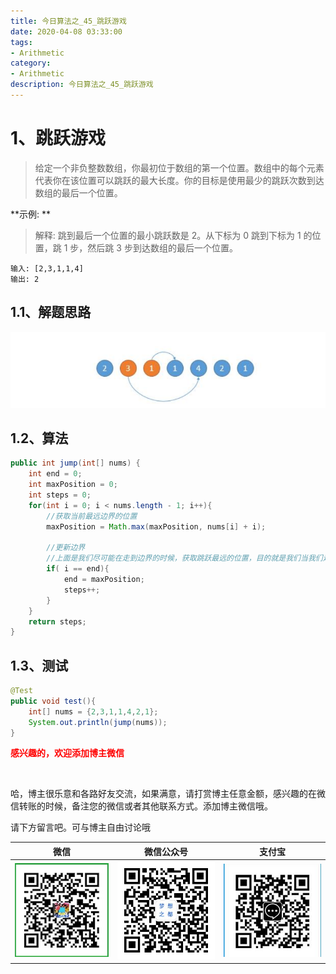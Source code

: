 ```yaml
---
title: 今日算法之_45_跳跃游戏
date: 2020-04-08 03:33:00
tags: 
- Arithmetic
category: 
- Arithmetic
description: 今日算法之_45_跳跃游戏
---
```




# 1、跳跃游戏
> 给定一个非负整数数组，你最初位于数组的第一个位置。数组中的每个元素代表你在该位置可以跳跃的最大长度。你的目标是使用最少的跳跃次数到达数组的最后一个位置。





**示例: **   

> 解释: 跳到最后一个位置的最小跳跃数是 2。从下标为 0 跳到下标为 1 的位置，跳 1 步，然后跳 3 步到达数组的最后一个位置。

```
输入: [2,3,1,1,4]
输出: 2
```





## 1.1、解题思路 

> 

![1586331034442](https://raw.githubusercontent.com/HealerJean/HealerJean.github.io/master/blogImages/1586331034442.png)

## 1.2、算法

```java
public int jump(int[] nums) {
    int end = 0;
    int maxPosition = 0;
    int steps = 0;
    for(int i = 0; i < nums.length - 1; i++){
        //获取当前最远边界的位置
        maxPosition = Math.max(maxPosition, nums[i] + i);
        
        //更新边界
        //上面是我们尽可能在走到边界的时候，获取跳跃最远的位置，目的就是我们当我们走到边界的时候，设置下一个边界的位置
        if( i == end){
            end = maxPosition;
            steps++;
        }
    }
    return steps;
}
```




## 1.3、测试 

```java
@Test
public void test(){
    int[] nums = {2,3,1,1,4,2,1};
    System.out.println(jump(nums));
}

```








  **<font  color="red">感兴趣的，欢迎添加博主微信 </font>**       

​    

哈，博主很乐意和各路好友交流，如果满意，请打赏博主任意金额，感兴趣的在微信转账的时候，备注您的微信或者其他联系方式。添加博主微信哦。    

请下方留言吧。可与博主自由讨论哦   



|微信 | 微信公众号|支付宝|
|:-------:|:-------:|:------:|
| ![微信](https://raw.githubusercontent.com/HealerJean/HealerJean.github.io/master/assets/img/tctip/weixin.jpg)|![微信公众号](https://raw.githubusercontent.com/HealerJean/HealerJean.github.io/master/assets/img/my/qrcode_for_gh_a23c07a2da9e_258.jpg)|![支付宝](https://raw.githubusercontent.com/HealerJean/HealerJean.github.io/master/assets/img/tctip/alpay.jpg) |



<link rel="stylesheet" href="https://unpkg.com/gitalk/dist/gitalk.css">

<script src="https://unpkg.com/gitalk@latest/dist/gitalk.min.js"></script> 
<div id="gitalk-container"></div>    
 <script type="text/javascript">
    var gitalk = new Gitalk({
		clientID: `1d164cd85549874d0e3a`,
		clientSecret: `527c3d223d1e6608953e835b547061037d140355`,
		repo: `HealerJean.github.io`,
		owner: 'HealerJean',
		admin: ['HealerJean'],
		id: 'ukHpwsBKbnQRXy3U',
    });
    gitalk.render('gitalk-container');
</script> 

